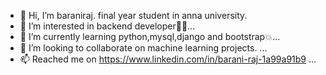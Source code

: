 
- 👋 Hi, I’m baraniraj. final year student in anna university.
- 👀 I’m interested in backend developer👨‍💻...
- 🌱 I’m currently learning python,mysql,django and bootstrap💥...
- 💞️ I’m looking to collaborate on machine learning projects. ...
- 📫 Reached me on https://www.linkedin.com/in/barani-raj-1a99a91b9 ...
